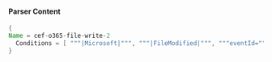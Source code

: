 #### Parser Content
```Java
{
Name = cef-o365-file-write-2
  Conditions = [ """|Microsoft|""", """|FileModified|""", """eventId=""" ]
}
```